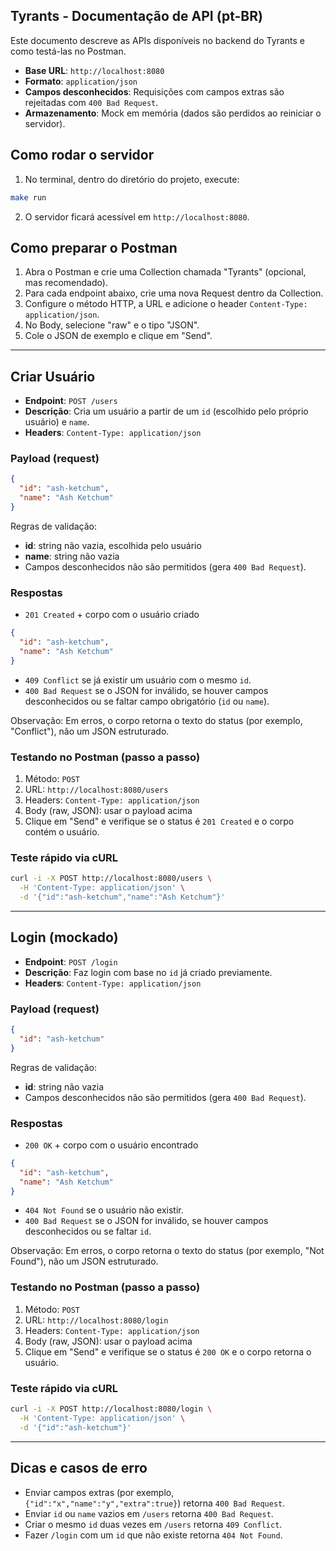 ## Tyrants - Documentação de API (pt-BR)

Este documento descreve as APIs disponíveis no backend do Tyrants e como testá-las no Postman.

- **Base URL**: `http://localhost:8080`
- **Formato**: `application/json`
- **Campos desconhecidos**: Requisições com campos extras são rejeitadas com `400 Bad Request`.
- **Armazenamento**: Mock em memória (dados são perdidos ao reiniciar o servidor).

## Como rodar o servidor

1. No terminal, dentro do diretório do projeto, execute:

```bash
make run
```

2. O servidor ficará acessível em `http://localhost:8080`.

## Como preparar o Postman

1. Abra o Postman e crie uma Collection chamada "Tyrants" (opcional, mas recomendado).
2. Para cada endpoint abaixo, crie uma nova Request dentro da Collection.
3. Configure o método HTTP, a URL e adicione o header `Content-Type: application/json`.
4. No Body, selecione "raw" e o tipo "JSON".
5. Cole o JSON de exemplo e clique em "Send".

---

## Criar Usuário

- **Endpoint**: `POST /users`
- **Descrição**: Cria um usuário a partir de um `id` (escolhido pelo próprio usuário) e `name`.
- **Headers**: `Content-Type: application/json`

### Payload (request)

```json
{
  "id": "ash-ketchum",
  "name": "Ash Ketchum"
}
```

Regras de validação:
- **id**: string não vazia, escolhida pelo usuário
- **name**: string não vazia
- Campos desconhecidos não são permitidos (gera `400 Bad Request`).

### Respostas

- `201 Created` + corpo com o usuário criado

```json
{
  "id": "ash-ketchum",
  "name": "Ash Ketchum"
}
```

- `409 Conflict` se já existir um usuário com o mesmo `id`.
- `400 Bad Request` se o JSON for inválido, se houver campos desconhecidos ou se faltar campo obrigatório (`id` ou `name`).

Observação: Em erros, o corpo retorna o texto do status (por exemplo, "Conflict"), não um JSON estruturado.

### Testando no Postman (passo a passo)

1. Método: `POST`
2. URL: `http://localhost:8080/users`
3. Headers: `Content-Type: application/json`
4. Body (raw, JSON): usar o payload acima
5. Clique em "Send" e verifique se o status é `201 Created` e o corpo contém o usuário.

### Teste rápido via cURL

```bash
curl -i -X POST http://localhost:8080/users \
  -H 'Content-Type: application/json' \
  -d '{"id":"ash-ketchum","name":"Ash Ketchum"}'
```

---

## Login (mockado)

- **Endpoint**: `POST /login`
- **Descrição**: Faz login com base no `id` já criado previamente.
- **Headers**: `Content-Type: application/json`

### Payload (request)

```json
{
  "id": "ash-ketchum"
}
```

Regras de validação:
- **id**: string não vazia
- Campos desconhecidos não são permitidos (gera `400 Bad Request`).

### Respostas

- `200 OK` + corpo com o usuário encontrado

```json
{
  "id": "ash-ketchum",
  "name": "Ash Ketchum"
}
```

- `404 Not Found` se o usuário não existir.
- `400 Bad Request` se o JSON for inválido, se houver campos desconhecidos ou se faltar `id`.

Observação: Em erros, o corpo retorna o texto do status (por exemplo, "Not Found"), não um JSON estruturado.

### Testando no Postman (passo a passo)

1. Método: `POST`
2. URL: `http://localhost:8080/login`
3. Headers: `Content-Type: application/json`
4. Body (raw, JSON): usar o payload acima
5. Clique em "Send" e verifique se o status é `200 OK` e o corpo retorna o usuário.

### Teste rápido via cURL

```bash
curl -i -X POST http://localhost:8080/login \
  -H 'Content-Type: application/json' \
  -d '{"id":"ash-ketchum"}'
```

---

## Dicas e casos de erro

- Enviar campos extras (por exemplo, `{"id":"x","name":"y","extra":true}`) retorna `400 Bad Request`.
- Enviar `id` ou `name` vazios em `/users` retorna `400 Bad Request`.
- Criar o mesmo `id` duas vezes em `/users` retorna `409 Conflict`.
- Fazer `/login` com um `id` que não existe retorna `404 Not Found`.



